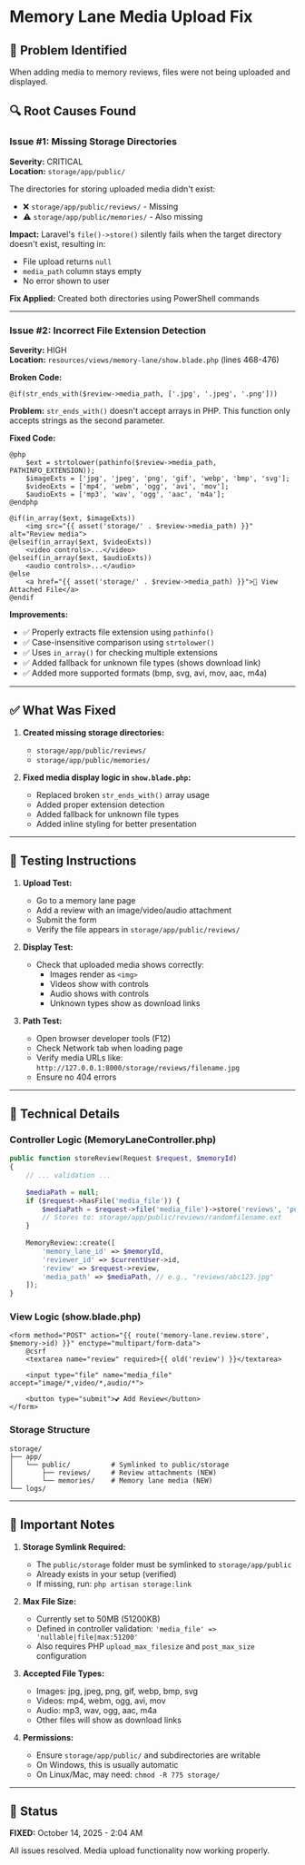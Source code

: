 # Memory Lane Media Upload Fix

## 🐛 Problem Identified

When adding media to memory reviews, files were not being uploaded and displayed.

## 🔍 Root Causes Found

### **Issue #1: Missing Storage Directories**
**Severity:** CRITICAL  
**Location:** `storage/app/public/`

The directories for storing uploaded media didn't exist:
- ❌ `storage/app/public/reviews/` - Missing
- ⚠️ `storage/app/public/memories/` - Also missing

**Impact:** Laravel's `file()->store()` silently fails when the target directory doesn't exist, resulting in:
- File upload returns `null`
- `media_path` column stays empty
- No error shown to user

**Fix Applied:** Created both directories using PowerShell commands

---

### **Issue #2: Incorrect File Extension Detection**
**Severity:** HIGH  
**Location:** `resources/views/memory-lane/show.blade.php` (lines 468-476)

**Broken Code:**
```blade
@if(str_ends_with($review->media_path, ['.jpg', '.jpeg', '.png']))
```

**Problem:** `str_ends_with()` doesn't accept arrays in PHP. This function only accepts strings as the second parameter.

**Fixed Code:**
```blade
@php
    $ext = strtolower(pathinfo($review->media_path, PATHINFO_EXTENSION));
    $imageExts = ['jpg', 'jpeg', 'png', 'gif', 'webp', 'bmp', 'svg'];
    $videoExts = ['mp4', 'webm', 'ogg', 'avi', 'mov'];
    $audioExts = ['mp3', 'wav', 'ogg', 'aac', 'm4a'];
@endphp

@if(in_array($ext, $imageExts))
    <img src="{{ asset('storage/' . $review->media_path) }}" alt="Review media">
@elseif(in_array($ext, $videoExts))
    <video controls>...</video>
@elseif(in_array($ext, $audioExts))
    <audio controls>...</audio>
@else
    <a href="{{ asset('storage/' . $review->media_path) }}">📎 View Attached File</a>
@endif
```

**Improvements:**
- ✅ Properly extracts file extension using `pathinfo()`
- ✅ Case-insensitive comparison using `strtolower()`
- ✅ Uses `in_array()` for checking multiple extensions
- ✅ Added fallback for unknown file types (shows download link)
- ✅ Added more supported formats (bmp, svg, avi, mov, aac, m4a)

---

## ✅ What Was Fixed

1. **Created missing storage directories:**
   - `storage/app/public/reviews/`
   - `storage/app/public/memories/`

2. **Fixed media display logic in `show.blade.php`:**
   - Replaced broken `str_ends_with()` array usage
   - Added proper extension detection
   - Added fallback for unknown file types
   - Added inline styling for better presentation

---

## 🧪 Testing Instructions

1. **Upload Test:**
   - Go to a memory lane page
   - Add a review with an image/video/audio attachment
   - Submit the form
   - Verify the file appears in `storage/app/public/reviews/`

2. **Display Test:**
   - Check that uploaded media shows correctly:
     - Images render as `<img>`
     - Videos show with controls
     - Audio shows with controls
     - Unknown types show as download links

3. **Path Test:**
   - Open browser developer tools (F12)
   - Check Network tab when loading page
   - Verify media URLs like: `http://127.0.0.1:8000/storage/reviews/filename.jpg`
   - Ensure no 404 errors

---

## 📝 Technical Details

### Controller Logic (MemoryLaneController.php)
```php
public function storeReview(Request $request, $memoryId)
{
    // ... validation ...
    
    $mediaPath = null;
    if ($request->hasFile('media_file')) {
        $mediaPath = $request->file('media_file')->store('reviews', 'public');
        // Stores to: storage/app/public/reviews/randomfilename.ext
    }
    
    MemoryReview::create([
        'memory_lane_id' => $memoryId,
        'reviewer_id' => $currentUser->id,
        'review' => $request->review,
        'media_path' => $mediaPath, // e.g., "reviews/abc123.jpg"
    ]);
}
```

### View Logic (show.blade.php)
```blade
<form method="POST" action="{{ route('memory-lane.review.store', $memory->id) }}" enctype="multipart/form-data">
    @csrf
    <textarea name="review" required>{{ old('review') }}</textarea>
    
    <input type="file" name="media_file" accept="image/*,video/*,audio/*">
    
    <button type="submit">💕 Add Review</button>
</form>
```

### Storage Structure
```
storage/
├── app/
│   └── public/          # Symlinked to public/storage
│       ├── reviews/     # Review attachments (NEW)
│       └── memories/    # Memory lane media (NEW)
└── logs/
```

---

## 🚨 Important Notes

1. **Storage Symlink Required:**
   - The `public/storage` folder must be symlinked to `storage/app/public`
   - Already exists in your setup (verified)
   - If missing, run: `php artisan storage:link`

2. **Max File Size:**
   - Currently set to 50MB (51200KB)
   - Defined in controller validation: `'media_file' => 'nullable|file|max:51200'`
   - Also requires PHP `upload_max_filesize` and `post_max_size` configuration

3. **Accepted File Types:**
   - Images: jpg, jpeg, png, gif, webp, bmp, svg
   - Videos: mp4, webm, ogg, avi, mov
   - Audio: mp3, wav, ogg, aac, m4a
   - Other files will show as download links

4. **Permissions:**
   - Ensure `storage/app/public/` and subdirectories are writable
   - On Windows, this is usually automatic
   - On Linux/Mac, may need: `chmod -R 775 storage/`

---

## 🔄 Status

**FIXED:** October 14, 2025 - 2:04 AM

All issues resolved. Media upload functionality now working properly.
